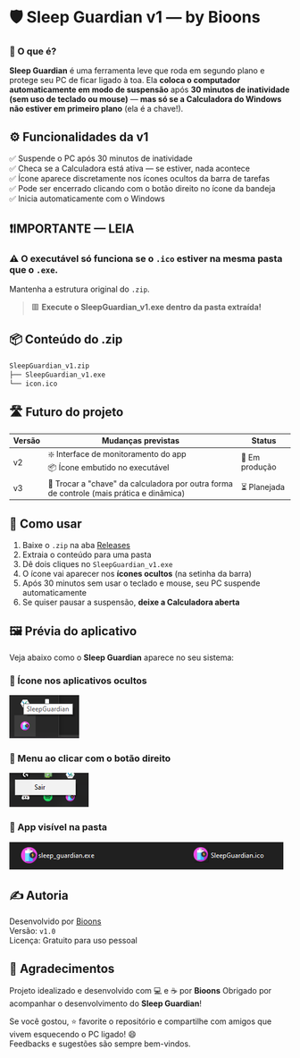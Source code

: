 # 🛡️ Sleep Guardian v1 — by Bioons

### 🧠 O que é?

**Sleep Guardian** é uma ferramenta leve que roda em segundo plano e protege seu PC de ficar ligado à toa.
Ela **coloca o computador automaticamente em modo de suspensão** após **30 minutos de inatividade (sem uso de teclado ou mouse)** — **mas só se a Calculadora do Windows não estiver em primeiro plano** (ela é a chave!).

## ⚙️ Funcionalidades da v1

✅ Suspende o PC após 30 minutos de inatividade  
✅ Checa se a Calculadora está ativa — se estiver, nada acontece  
✅ Ícone aparece discretamente nos ícones ocultos da barra de tarefas  
✅ Pode ser encerrado clicando com o botão direito no ícone da bandeja  
✅ Inicia automaticamente com o Windows

## ❗IMPORTANTE — LEIA

### ⚠️ O executável **só funciona** se o `.ico` estiver na **mesma pasta** que o `.exe`.
Mantenha a estrutura original do `.zip`.  
> 🟥 **Execute o SleepGuardian_v1.exe dentro da pasta extraída!**

## 📦 Conteúdo do .zip

```
SleepGuardian_v1.zip
├── SleepGuardian_v1.exe
└── icon.ico
```

## 🛣️ Futuro do projeto

| Versão | Mudanças previstas                                                                          | Status         |
|--------|----------------------------------------------------------------------------------------------|----------------|
| v2     | ❇️ Interface de monitoramento do app<br>📦 Ícone embutido no executável                     | 🚧 Em produção |
| v3     | 🔁 Trocar a "chave" da calculadora por outra forma de controle (mais prática e dinâmica)    | ⏳ Planejada    |

## 🧭 Como usar

1. Baixe o `.zip` na aba [Releases](https://github.com/BioonsYT/SleepGuardian/releases)
2. Extraia o conteúdo para uma pasta
3. Dê dois cliques no `SleepGuardian_v1.exe`
4. O ícone vai aparecer nos **ícones ocultos** (na setinha da barra)
5. Após 30 minutos sem usar o teclado e mouse, seu PC suspende automaticamente
6. Se quiser pausar a suspensão, **deixe a Calculadora aberta**

## 🖼️ Prévia do aplicativo

Veja abaixo como o **Sleep Guardian** aparece no seu sistema:

### 🔹 Ícone nos aplicativos ocultos
![Ícone nos apps ocultos](preview%20-%20sleep%20guardian%20apps%20ocultos.png)

### 🔹 Menu ao clicar com o botão direito
![Opção de sair](preview%20-%20sleep%20guardian%20apps%20ocultos%20op%20de%20sair.png)

### 🔹 App visível na pasta
![App visível na pasta](preview%20-%20sleep%20guardian%20apps%20ocultos%20na%20pasta.png)

## ✍️ Autoria

Desenvolvido por [Bioons](https://github.com/BioonsYT)  
Versão: `v1.0`  
Licença: Gratuito para uso pessoal

## 🙏 Agradecimentos

Projeto idealizado e desenvolvido com 💻 e ☕ por **Bioons**
Obrigado por acompanhar o desenvolvimento do **Sleep Guardian**!

Se você gostou, ⭐ favorite o repositório e compartilhe com amigos que vivem esquecendo o PC ligado! 😄  
Feedbacks e sugestões são sempre bem-vindos.
